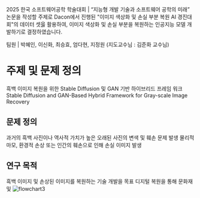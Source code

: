 2025 한국 소프트웨어공학 학술대회 | “지능형 개발 기술과 소프트웨어 공학의 미래”
논문을 작성할 주제로 Dacon에서 진행된 "이미지 색상화 및 손실 부분 복원 AI 경진대회"의 데이터 셋읋 활용하여, 이미지 색상화 및 손실 부분을 복원하는 인공지능 모델 개발하기로 결정하였습니다.

팀원 | 박혜인, 이신화, 최승효, 엄다현, 지정원 (지도교수님 : 김준화 교수님)

# 주제 및 문제 정의
흑백 이미지 복원을 위한 Stable Diffusion 및 GAN 기반 하이브리드 프레임 워크 
Stable Diffusion and GAN-Based Hybrid Framework for Gray-scale Image Recovery

## 문제 정의
과거의 흑백 사진이나 역사적 가치가 높은 오래된 사진의 변색 및 훼손 문제 발생
물리적 마모, 환경적 손상 또는 인간의 훼손으로 인해 손실 이미지 발생

## 연구 목적
흑백 이미지 및 손상된 이미지를 복원하는 기술 개발을 목표
디지털 복원을 통해 문화재 및 
![flowchart3](https://github.com/user-attachments/assets/6deea5d5-d19c-4407-9ef4-4d592882bffa)
